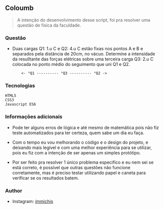 ## Coloumb

> A intenção do desenvolvimento desse script, foi pra resolver uma questão de física da faculdade.

### Questão

- Duas cargas Q1: 1.u C e Q2: 4.u C estão fixas nos pontos A e B e separados pela distância de 20cm, no vácuo. Determine a intensidade da resulltante das forças elétricas sobre uma terceira carga Q3: 2.u C colocada no ponto médio do seguimento que uni Q1 e Q2.

          <- °Q1 ---------- °Q3 ---------- °Q2 ->

### Tecnologias

```
HTML5
CSS3
Javascript ES6
```

### Informações adicionais

- Pode ter alguns erros de lógica e até mesmo de matemática pois não fiz teste automatizados para ter certeza, quem sabe um dia eu faça.

- Com o tempo eu vou melhorando o código e o design do projeto, e deixando mais legível e com uma melhor experiência para se utilizar, pois eu fiz com a intenção de ser apenas um simples protótipo.

- Por ser feito pra resolver 1 único problema especifico e eu nem sei se está correto, é possível que outras questões não funcione corretamente, mas é preciso testar utilizando papel e caneta para verificar se os resultados batem.

### Author

- Instagram: [immichjs](https://www.instagram.com/immich.js/)
